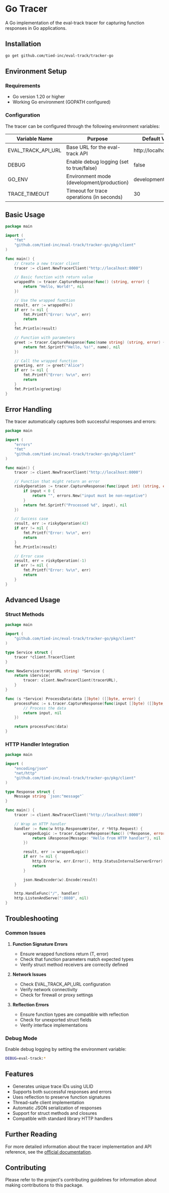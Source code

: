 # Go Tracer

A Go implementation of the eval-track tracer for capturing function responses in Go applications.

## Installation

```bash
go get github.com/tied-inc/eval-track/tracker-go
```

## Environment Setup

### Requirements
- Go version 1.20 or higher
- Working Go environment (GOPATH configured)

### Configuration

The tracer can be configured through the following environment variables:

| Variable Name      | Purpose                                          | Default Value            |
|-------------------|--------------------------------------------------|-------------------------|
| EVAL_TRACK_API_URL| Base URL for the eval-track API                  | http://localhost:8000   |
| DEBUG             | Enable debug logging (set to true/false)         | false                   |
| GO_ENV            | Environment mode (development/production)         | development             |
| TRACE_TIMEOUT     | Timeout for trace operations (in seconds)        | 30                      |

## Basic Usage

```go
package main

import (
    "fmt"
    "github.com/tied-inc/eval-track/tracker-go/pkg/client"
)

func main() {
    // Create a new tracer client
    tracer := client.NewTracerClient("http://localhost:8000")

    // Basic function with return value
    wrappedFn := tracer.CaptureResponse(func() (string, error) {
        return "Hello, World!", nil
    })

    // Use the wrapped function
    result, err := wrappedFn()
    if err != nil {
        fmt.Printf("Error: %v\n", err)
        return
    }
    fmt.Println(result)

    // Function with parameters
    greet := tracer.CaptureResponse(func(name string) (string, error) {
        return fmt.Sprintf("Hello, %s!", name), nil
    })

    // Call the wrapped function
    greeting, err := greet("Alice")
    if err != nil {
        fmt.Printf("Error: %v\n", err)
        return
    }
    fmt.Println(greeting)
}
```

## Error Handling

The tracer automatically captures both successful responses and errors:

```go
package main

import (
    "errors"
    "fmt"
    "github.com/tied-inc/eval-track/tracker-go/pkg/client"
)

func main() {
    tracer := client.NewTracerClient("http://localhost:8000")

    // Function that might return an error
    riskyOperation := tracer.CaptureResponse(func(input int) (string, error) {
        if input < 0 {
            return "", errors.New("input must be non-negative")
        }
        return fmt.Sprintf("Processed %d", input), nil
    })

    // Success case
    result, err := riskyOperation(42)
    if err != nil {
        fmt.Printf("Error: %v\n", err)
        return
    }
    fmt.Println(result)

    // Error case
    result, err = riskyOperation(-1)
    if err != nil {
        fmt.Printf("Error: %v\n", err)
        return
    }
}
```

## Advanced Usage

### Struct Methods

```go
package main

import (
    "github.com/tied-inc/eval-track/tracker-go/pkg/client"
)

type Service struct {
    tracer *client.TracerClient
}

func NewService(tracerURL string) *Service {
    return &Service{
        tracer: client.NewTracerClient(tracerURL),
    }
}

func (s *Service) ProcessData(data []byte) ([]byte, error) {
    processFunc := s.tracer.CaptureResponse(func(input []byte) ([]byte, error) {
        // Process the data
        return input, nil
    })

    return processFunc(data)
}
```

### HTTP Handler Integration

```go
package main

import (
    "encoding/json"
    "net/http"
    "github.com/tied-inc/eval-track/tracker-go/pkg/client"
)

type Response struct {
    Message string `json:"message"`
}

func main() {
    tracer := client.NewTracerClient("http://localhost:8000")

    // Wrap an HTTP handler
    handler := func(w http.ResponseWriter, r *http.Request) {
        wrappedLogic := tracer.CaptureResponse(func() (*Response, error) {
            return &Response{Message: "Hello from HTTP handler"}, nil
        })

        result, err := wrappedLogic()
        if err != nil {
            http.Error(w, err.Error(), http.StatusInternalServerError)
            return
        }

        json.NewEncoder(w).Encode(result)
    }

    http.HandleFunc("/", handler)
    http.ListenAndServe(":8080", nil)
}
```

## Troubleshooting

### Common Issues

1. **Function Signature Errors**
   - Ensure wrapped functions return (T, error)
   - Check that function parameters match expected types
   - Verify struct method receivers are correctly defined

2. **Network Issues**
   - Check EVAL_TRACK_API_URL configuration
   - Verify network connectivity
   - Check for firewall or proxy settings

3. **Reflection Errors**
   - Ensure function types are compatible with reflection
   - Check for unexported struct fields
   - Verify interface implementations

### Debug Mode

Enable debug logging by setting the environment variable:
```bash
DEBUG=eval-track:*
```

## Features


- Generates unique trace IDs using ULID
- Supports both successful responses and errors
- Uses reflection to preserve function signatures
- Thread-safe client implementation
- Automatic JSON serialization of responses
- Support for struct methods and closures
- Compatible with standard library HTTP handlers

## Further Reading

For more detailed information about the tracer implementation and API reference, see the [official documentation](/docs/tracer.md).

## Contributing

Please refer to the project's contributing guidelines for information about making contributions to this package.
